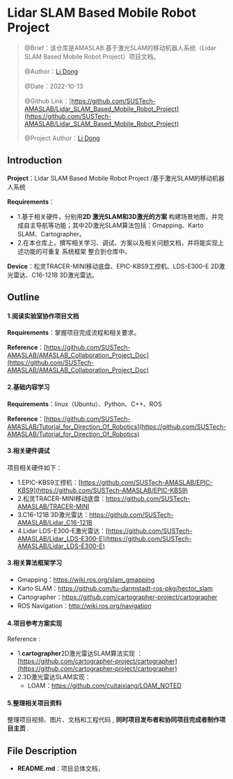 # Lidar SLAM Based Mobile Robot Project

> @Brief：该仓库是AMASLAB 基于激光SLAM的移动机器人系统（Lidar SLAM Based Mobile Robot Project）项目文档。
>
> @Author：[Li Dong](https://github.com/DoongLi)
>
> @Date：2022-10-13
>
> @Github Link：[https://github.com/SUSTech-AMASLAB/Lidar_SLAM_Based_Mobile_Robot_Project](https://github.com/SUSTech-AMASLAB/Lidar_SLAM_Based_Mobile_Robot_Project)
>
> @Project Author：[Li Dong](https://github.com/DoongLi)

## Introduction

**Project**：Lidar SLAM Based Mobile Robot Project /基于激光SLAM的移动机器人系统

 **Requirements**：

- 1.基于相关硬件，分别用**2D 激光SLAM和3D激光的方案** 构建场景地图，并完成自主导航等功能；其中2D激光SLAM算法包括：Gmapping、Karto SLAM、Cartographer。
- 2.在本仓库上，撰写相关学习、调试、方案以及相关问题文档，并将能实现上述功能的可重复 系统框架 整合到仓库中。

**Device**：松灵TRACER-MINI移动底盘、EPIC-KBS9工控机、LDS-E300-E 2D激光雷达、C16-121B 3D激光雷达。

## Outline

#### 1.阅读实验室协作项目文档

**Requirements**：掌握项目完成流程和相关要求。

**Reference**：[https://github.com/SUSTech-AMASLAB/AMASLAB_Collaboration_Project_Doc](https://github.com/SUSTech-AMASLAB/AMASLAB_Collaboration_Project_Doc)

#### 2.基础内容学习

 **Requirements**：linux（Ubuntu）、Python、C++、ROS

**Reference**：[https://github.com/SUSTech-AMASLAB/Tutorial_for_Direction_Of_Robotics](https://github.com/SUSTech-AMASLAB/Tutorial_for_Direction_Of_Robotics)

#### 3.相关硬件调试

项目相关硬件如下：

- 1.EPIC-KBS9工控机：[https://github.com/SUSTech-AMASLAB/EPIC-KBS9](https://github.com/SUSTech-AMASLAB/EPIC-KBS9)
- 2.松灵TRACER-MINI移动底盘：https://github.com/SUSTech-AMASLAB/TRACER-MINI
- 3.C16-121B 3D激光雷达：https://github.com/SUSTech-AMASLAB/Lidar_C16-121B
- 4.Lidar LDS-E300-E激光雷达：[https://github.com/SUSTech-AMASLAB/Lidar_LDS-E300-E](https://github.com/SUSTech-AMASLAB/Lidar_LDS-E300-E)

#### 3.相关算法框架学习

- Gmapping：https://wiki.ros.org/slam_gmapping
- Karto SLAM：https://github.com/tu-darmstadt-ros-pkg/hector_slam
- Cartographer：https://github.com/cartographer-project/cartographer
- ROS Navigation：http://wiki.ros.org/navigation

#### 4.项目参考方案实现

Reference :

- 1.**cartographer**2D激光雷达SLAM算法实现 ：[https://github.com/cartographer-project/cartographer](https://github.com/cartographer-project/cartographer)
- 2.3D激光雷达SLAM实现：
  - LOAM：https://github.com/cuitaixiang/LOAM_NOTED

#### 5.整理相关项目资料

整理项目视频、图片、文档和工程代码 , **同时项目发布者和协同项目完成者制作项目主页** . 

## File Description

- **README.md**：项目总体文档，

  